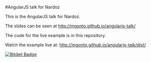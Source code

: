 #AngularJS talk for Nardoz

This is the AngularJS talk for Nardoz.

The slides can be seen at http://mgonto.github.io/angularjs-talk/

The code for the live example is in this repository. 

Watch the example live at: http://mgonto.github.io/angularjs-talk/dist/


[![Bitdeli Badge](https://d2weczhvl823v0.cloudfront.net/mgonto/angularjs-talk/trend.png)](https://bitdeli.com/free "Bitdeli Badge")

